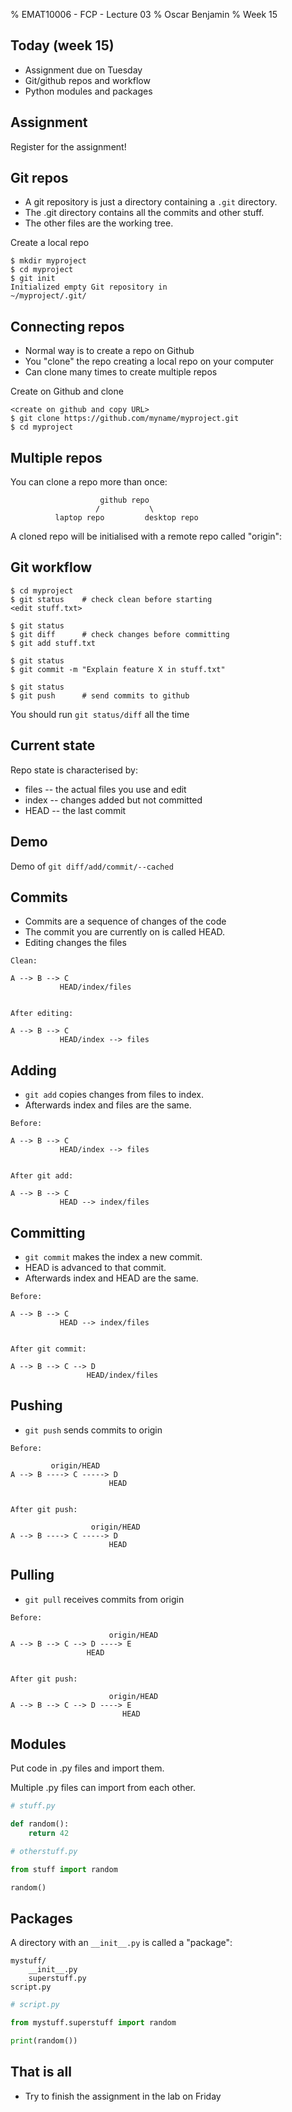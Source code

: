 % EMAT10006 - FCP - Lecture 03
% Oscar Benjamin
% Week 15


Today (week 15)
---------------

* Assignment due on Tuesday
* Git/github repos and workflow
* Python modules and packages


Assignment
----------

Register for the assignment!


Git repos
---------

* A git repository is just a directory containing a `.git` directory.
* The .git directory contains all the commits and other stuff.
* The other files are the working tree.

Create a local repo
```shell
$ mkdir myproject
$ cd myproject
$ git init
Initialized empty Git repository in
~/myproject/.git/
```


Connecting repos
----------------

* Normal way is to create a repo on Github
* You "clone" the repo creating a local repo on your computer
* Can clone many times to create multiple repos

Create on Github and clone
```shell
<create on github and copy URL>
$ git clone https://github.com/myname/myproject.git
$ cd myproject
```

Multiple repos
--------------

You can clone a repo more than once:
```
                    github repo
                   /           \
          laptop repo         desktop repo
```
A cloned repo will be initialised with a remote repo called "origin":


Git workflow
------------

```
$ cd myproject
$ git status    # check clean before starting
<edit stuff.txt>

$ git status
$ git diff      # check changes before committing
$ git add stuff.txt

$ git status
$ git commit -m "Explain feature X in stuff.txt"

$ git status
$ git push      # send commits to github
```

You should run `git status/diff` all the time


Current state
-------------

Repo state is characterised by:

* files -- the actual files you use and edit
* index -- changes added but not committed
* HEAD -- the last commit


Demo
----

Demo of `git diff/add/commit/--cached`


Commits
-------

* Commits are a sequence of changes of the code
* The commit you are currently on is called HEAD.
* Editing changes the files
```
Clean:

A --> B --> C
           HEAD/index/files


After editing:

A --> B --> C
           HEAD/index --> files
```

Adding
------

* `git add` copies changes from files to index.
* Afterwards index and files are the same.

```
Before:

A --> B --> C
           HEAD/index --> files


After git add:

A --> B --> C
           HEAD --> index/files
```

Committing
----------

* `git commit` makes the index a new commit.
* HEAD is advanced to that commit.
* Afterwards index and HEAD are the same.

```
Before:

A --> B --> C
           HEAD --> index/files


After git commit:

A --> B --> C --> D
                 HEAD/index/files
```

Pushing
-------

* `git push` sends commits to origin

```
Before:

         origin/HEAD
A --> B ----> C -----> D
                      HEAD


After git push:

                  origin/HEAD
A --> B ----> C -----> D
                      HEAD
```

Pulling
-------

* `git pull` receives commits from origin

```
Before:

                      origin/HEAD
A --> B --> C --> D ----> E
                 HEAD


After git push:

                      origin/HEAD
A --> B --> C --> D ----> E
                         HEAD
```

Modules
-------

Put code in .py files and import them.

Multiple .py files can import from each other.

```python
# stuff.py

def random():
    return 42
```

```python
# otherstuff.py

from stuff import random

random()
```

Packages
--------

A directory with an `__init__.py` is called a "package":
```
mystuff/
    __init__.py
    superstuff.py
script.py
```

```python
# script.py

from mystuff.superstuff import random

print(random())
```


That is all
-----------

* Try to finish the assignment in the lab on Friday
